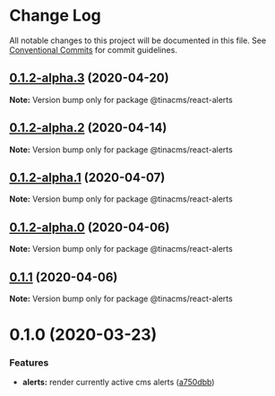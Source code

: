 # Change Log

All notable changes to this project will be documented in this file.
See [Conventional Commits](https://conventionalcommits.org) for commit guidelines.

## [0.1.2-alpha.3](https://github.com/tinacms/tinacms/compare/@tinacms/react-alerts@0.1.2-alpha.2...@tinacms/react-alerts@0.1.2-alpha.3) (2020-04-20)

**Note:** Version bump only for package @tinacms/react-alerts





## [0.1.2-alpha.2](https://github.com/tinacms/tinacms/compare/@tinacms/react-alerts@0.1.2-alpha.1...@tinacms/react-alerts@0.1.2-alpha.2) (2020-04-14)

**Note:** Version bump only for package @tinacms/react-alerts





## [0.1.2-alpha.1](https://github.com/tinacms/tinacms/compare/@tinacms/react-alerts@0.1.2-alpha.0...@tinacms/react-alerts@0.1.2-alpha.1) (2020-04-07)

**Note:** Version bump only for package @tinacms/react-alerts





## [0.1.2-alpha.0](https://github.com/tinacms/tinacms/compare/@tinacms/react-alerts@0.1.1...@tinacms/react-alerts@0.1.2-alpha.0) (2020-04-06)

**Note:** Version bump only for package @tinacms/react-alerts





## [0.1.1](https://github.com/tinacms/tinacms/compare/@tinacms/react-alerts@0.1.0...@tinacms/react-alerts@0.1.1) (2020-04-06)

**Note:** Version bump only for package @tinacms/react-alerts





# 0.1.0 (2020-03-23)


### Features

* **alerts:** render currently active cms alerts ([a750dbb](https://github.com/tinacms/tinacms/commit/a750dbb))
